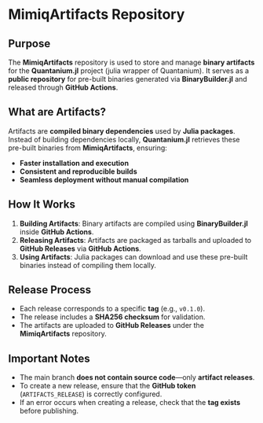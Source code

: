 # **MimiqArtifacts Repository**

## **Purpose**
The **MimiqArtifacts** repository is used to store and manage **binary artifacts** for the **Quantanium.jl** project (julia wrapper of Quantanium). It serves as a **public repository** for pre-built binaries generated via **BinaryBuilder.jl** and released through **GitHub Actions**.

## **What are Artifacts?**
Artifacts are **compiled binary dependencies** used by **Julia packages**. Instead of building dependencies locally, **Quantanium.jl** retrieves these pre-built binaries from **MimiqArtifacts**, ensuring:
- **Faster installation and execution**
- **Consistent and reproducible builds**
- **Seamless deployment without manual compilation**

## **How It Works**
1. **Building Artifacts**: Binary artifacts are compiled using **BinaryBuilder.jl** inside **GitHub Actions**.
2. **Releasing Artifacts**: Artifacts are packaged as tarballs and uploaded to **GitHub Releases** via **GitHub Actions**.
3. **Using Artifacts**: Julia packages can download and use these pre-built binaries instead of compiling them locally.

## **Release Process**
- Each release corresponds to a specific **tag** (e.g., `v0.1.0`).
- The release includes a **SHA256 checksum** for validation.
- The artifacts are uploaded to **GitHub Releases** under the **MimiqArtifacts** repository.

## **Important Notes**
- The main branch **does not contain source code**—only **artifact releases**.
- To create a new release, ensure that the **GitHub token** (`ARTIFACTS_RELEASE`) is correctly configured.
- If an error occurs when creating a release, check that the **tag exists** before publishing.


